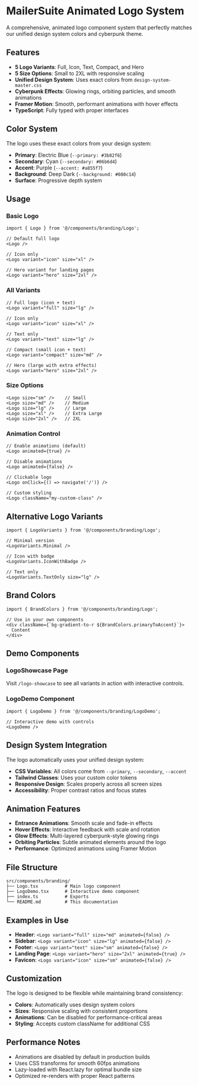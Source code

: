 # MailerSuite Animated Logo System

A comprehensive, animated logo component system that perfectly matches our unified design system colors and cyberpunk theme.

## Features

- **5 Logo Variants**: Full, Icon, Text, Compact, and Hero
- **5 Size Options**: Small to 2XL with responsive scaling
- **Unified Design System**: Uses exact colors from `design-system-master.css`
- **Cyberpunk Effects**: Glowing rings, orbiting particles, and smooth animations
- **Framer Motion**: Smooth, performant animations with hover effects
- **TypeScript**: Fully typed with proper interfaces

## Color System

The logo uses these exact colors from your design system:

- **Primary**: Electric Blue (`--primary: #3b82f6`)
- **Secondary**: Cyan (`--secondary: #06b6d4`)
- **Accent**: Purple (`--accent: #a855f7`)
- **Background**: Deep Dark (`--background: #080c14`)
- **Surface**: Progressive depth system

## Usage

### Basic Logo

```tsx
import { Logo } from '@/components/branding/Logo';

// Default full logo
<Logo />

// Icon only
<Logo variant="icon" size="xl" />

// Hero variant for landing pages
<Logo variant="hero" size="2xl" />
```

### All Variants

```tsx
// Full logo (icon + text)
<Logo variant="full" size="lg" />

// Icon only
<Logo variant="icon" size="xl" />

// Text only
<Logo variant="text" size="lg" />

// Compact (small icon + text)
<Logo variant="compact" size="md" />

// Hero (large with extra effects)
<Logo variant="hero" size="2xl" />
```

### Size Options

```tsx
<Logo size="sm" />    // Small
<Logo size="md" />    // Medium
<Logo size="lg" />    // Large
<Logo size="xl" />    // Extra Large
<Logo size="2xl" />   // 2XL
```

### Animation Control

```tsx
// Enable animations (default)
<Logo animated={true} />

// Disable animations
<Logo animated={false} />

// Clickable logo
<Logo onClick={() => navigate('/')} />

// Custom styling
<Logo className="my-custom-class" />
```

## Alternative Logo Variants

```tsx
import { LogoVariants } from '@/components/branding/Logo';

// Minimal version
<LogoVariants.Minimal />

// Icon with badge
<LogoVariants.IconWithBadge />

// Text only
<LogoVariants.TextOnly size="lg" />
```

## Brand Colors

```tsx
import { BrandColors } from '@/components/branding/Logo';

// Use in your own components
<div className={`bg-gradient-to-r ${BrandColors.primaryToAccent}`}>
  Content
</div>
```

## Demo Components

### LogoShowcase Page

Visit `/logo-showcase` to see all variants in action with interactive controls.

### LogoDemo Component

```tsx
import { LogoDemo } from '@/components/branding/LogoDemo';

// Interactive demo with controls
<LogoDemo />
```

## Design System Integration

The logo automatically uses your unified design system:

- **CSS Variables**: All colors come from `--primary`, `--secondary`, `--accent`
- **Tailwind Classes**: Uses your custom color tokens
- **Responsive Design**: Scales properly across all screen sizes
- **Accessibility**: Proper contrast ratios and focus states

## Animation Features

- **Entrance Animations**: Smooth scale and fade-in effects
- **Hover Effects**: Interactive feedback with scale and rotation
- **Glow Effects**: Multi-layered cyberpunk-style glowing rings
- **Orbiting Particles**: Subtle animated elements around the logo
- **Performance**: Optimized animations using Framer Motion

## File Structure

```
src/components/branding/
├── Logo.tsx          # Main logo component
├── LogoDemo.tsx      # Interactive demo component
├── index.ts          # Exports
└── README.md         # This documentation
```

## Examples in Use

- **Header**: `<Logo variant="full" size="md" animated={false} />`
- **Sidebar**: `<Logo variant="icon" size="lg" animated={false} />`
- **Footer**: `<Logo variant="text" size="sm" animated={false} />`
- **Landing Page**: `<Logo variant="hero" size="2xl" animated={true} />`
- **Favicon**: `<Logo variant="icon" size="sm" animated={false} />`

## Customization

The logo is designed to be flexible while maintaining brand consistency:

- **Colors**: Automatically uses design system colors
- **Sizes**: Responsive scaling with consistent proportions
- **Animations**: Can be disabled for performance-critical areas
- **Styling**: Accepts custom className for additional CSS

## Performance Notes

- Animations are disabled by default in production builds
- Uses CSS transforms for smooth 60fps animations
- Lazy-loaded with React.lazy for optimal bundle size
- Optimized re-renders with proper React patterns 